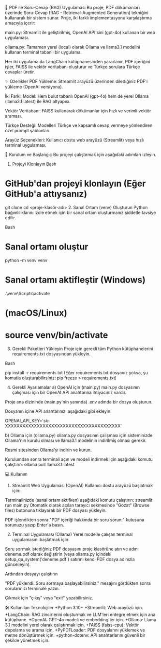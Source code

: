 📄 PDF ile Soru-Cevap (RAG) Uygulaması
Bu proje, PDF dökümanları üzerinde Soru-Cevap (RAG - Retrieval-Augmented Generation) tekniğini kullanarak bir sistem sunar. Proje, iki farklı implementasyonu karşılaştırma amacıyla içerir:

main.py: Streamlit ile geliştirilmiş, OpenAI API'sini (gpt-4o) kullanan bir web uygulaması.

ollama.py: Tamamen yerel (local) olarak Ollama ve llama3.1 modelini kullanan terminal tabanlı bir uygulama.

Her iki uygulama da LangChain kütüphanesinden yararlanır, PDF içeriğini işler, FAISS ile vektör veritabanı oluşturur ve Türkçe sorulara Türkçe cevaplar üretir.

✨ Özellikler
PDF Yükleme: Streamlit arayüzü üzerinden dilediğiniz PDF'i yükleme (OpenAI versiyonu).

İki Farklı Model: Hem bulut tabanlı OpenAI (gpt-4o) hem de yerel Ollama (llama3.1:latest) ile RAG altyapısı.

Vektör Veritabanı: FAISS kullanarak dökümanlar için hızlı ve verimli vektör araması.

Türkçe Desteği: Modelleri Türkçe ve kapsamlı cevap vermeye yönlendiren özel prompt şablonları.

Arayüz Seçenekleri: Kullanıcı dostu web arayüzü (Streamlit) veya hızlı terminal uygulaması.

🚀 Kurulum ve Başlangıç
Bu projeyi çalıştırmak için aşağıdaki adımları izleyin.

1. Projeyi Klonlayın
Bash

# GitHub'dan projeyi klonlayın (Eğer GitHub'a attıysanız)
git clone <github-repo-linkiniz>
cd <proje-klasör-adı>
2. Sanal Ortam (venv) Oluşturun
Python bağımlılıklarını izole etmek için bir sanal ortam oluşturmanız şiddetle tavsiye edilir.

Bash

# Sanal ortamı oluştur
python -m venv venv

# Sanal ortamı aktifleştir (Windows)
.\venv\Scripts\activate

# (macOS/Linux)
# source venv/bin/activate
3. Gerekli Paketleri Yükleyin
Proje için gerekli tüm Python kütüphanelerini requirements.txt dosyasından yükleyin.

Bash

pip install -r requirements.txt
(Eğer requirements.txt dosyanız yoksa, şu komutla oluşturabilirsiniz: pip freeze > requirements.txt)

4. Gerekli Ayarlamalar
a) OpenAI için (main.py)
main.py dosyasının çalışması için bir OpenAI API anahtarına ihtiyacınız vardır.

Proje ana dizininde (main.py'nin yanında) .env adında bir dosya oluşturun.

Dosyanın içine API anahtarınızı aşağıdaki gibi ekleyin:

OPENAI_API_KEY='sk-XXXXXXXXXXXXXXXXXXXXXXXXXXXXXXXXXXXXXXXX'

b) Ollama için (ollama.py)
ollama.py dosyasının çalışması için sisteminizde Ollama'nın kurulu olması ve llama3.1 modelinin indirilmiş olması gerekir.

Resmi sitesinden Ollama'yı indirin ve kurun.

Kurulumdan sonra terminali açın ve modeli indirmek için aşağıdaki komutu çalıştırın:
ollama pull llama3.1:latest

💻 Kullanım
1. Streamlit Web Uygulaması (OpenAI)
Kullanıcı dostu arayüzü başlatmak için:

Terminalinizde (sanal ortam aktifken) aşağıdaki komutu çalıştırın:
streamlit run main.py
Otomatik olarak açılan tarayıcı sekmesinde "Gözat" (Browse files) butonuna tıklayarak bir PDF dosyası yükleyin.

PDF işlendikten sonra "PDF içeriği hakkında bir soru sorun:" kutusuna sorunuzu yazıp Enter'a basın.

2. Terminal Uygulaması (Ollama)
Yerel modelle çalışan terminal uygulamasını başlatmak için:

Soru sormak istediğiniz PDF dosyasını proje klasörüne atın ve adını deneme.pdf olarak değiştirin (veya ollama.py içindeki setup_qa_system('deneme.pdf') satırını kendi PDF dosya adınızla güncelleyin).

Ardından dosyayı çalıştırın

"PDF yüklendi. Soru sormaya başlayabilirsiniz." mesajını gördükten sonra sorularınızı terminale yazın.

Çıkmak için "çıkış" veya "exit" yazabilirsiniz.

🛠️ Kullanılan Teknolojiler
+Python 3.10+
+Streamlit: Web arayüzü için.
+LangChain: RAG zincirlerini oluşturmak ve LLM'leri entegre etmek için ana kütüphane.
+OpenAI: GPT-4o modeli ve embedding'ler için.
+Ollama: Llama 3.1 modelini yerel olarak çalıştırmak için.
+FAISS (faiss-cpu): Vektör depolama ve arama için.
+PyPDFLoader: PDF dosyalarını yüklemek ve metne dönüştürmek için.
+python-dotenv: API anahtarlarını güvenli bir şekilde yönetmek için.
